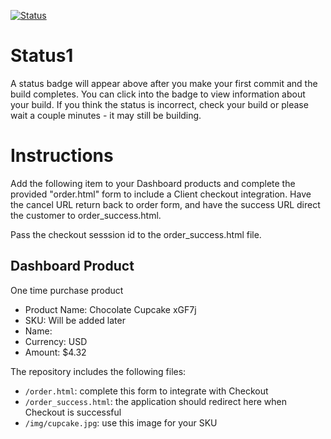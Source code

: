 [![Status](https://img.shields.io/badge/status-BUILDING%20COMMIT:%20756cce4340341e1a8a98e5fd4d0fa368d114fb4d-yellow.svg)](https://github.com/crowdbotics-challenges/bakery_scaffold_X1WuR98ZzMZCyoPn/commit/756cce4340341e1a8a98e5fd4d0fa368d114fb4d)


# Status1

A status badge will appear above after you make your first commit and the build completes. You can click into the badge to view information about your build. If you think the status is incorrect, check your build or please wait a couple minutes - it may still be building.

# Instructions

Add the following item to your Dashboard products and complete the provided "order.html" form to include a Client checkout integration. Have the cancel URL return back to order form, and have the success URL direct the customer to order_success.html.

Pass the checkout sesssion id to the order_success.html file.

## Dashboard Product
One time purchase product
* Product Name: Chocolate Cupcake xGF7j
* SKU: Will be added later
* Name: 
* Currency: USD
* Amount: $4.32

The repository includes the following files:
* `/order.html`: complete this form to integrate with Checkout
* `/order_success.html`: the application should redirect here when Checkout is successful
* `/img/cupcake.jpg`: use this image for your SKU
